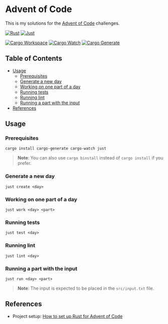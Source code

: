 # Advent of Code

This is my solutions for the [Advent of Code](https://adventofcode.com/) challenges.

[![Rust](https://img.shields.io/badge/language-rust-orange?style=for-the-badge&logo=rust)](https://www.rust-lang.org)
[![Just](https://img.shields.io/badge/command_runner-just-skyblue?style=for-the-badge)](https://just.systems/)

[![Cargo Workspace](https://img.shields.io/badge/organized_with-cargo_workspace-blue)](https://doc.rust-lang.org/book/ch14-03-cargo-workspaces.html)
[![Cargo Watch](https://img.shields.io/badge/developed_with-cargo_watch-blue)](https://watchexec.github.io/#cargo-watch)
[![Cargo Generate](https://img.shields.io/badge/code_generation-cargo_generate-blue)](https://cargo-generate.github.io/cargo-generate/)

## Table of Contents

- [Usage](#usage)
  - [Prerequisites](#prerequisites)
  - [Generate a new day](#generate-a-new-day)
  - [Working on one part of a day](#working-on-one-part-of-a-day)
  - [Running tests](#running-tests)
  - [Running lint](#running-lint)
  - [Running a part with the input](#running-a-part-with-the-input)
- [References](#references)

## Usage

### Prerequisites

```shell
cargo install cargo-generate cargo-watch just
```

> **Note**: You can also use `cargo binstall` instead of `cargo install` if you prefer.

### Generate a new day

```shell
just create <day>
```

### Working on one part of a day

```shell
just work <day> <part>
```

### Running tests

```shell
just test <day>
```

### Running lint

```shell
just lint <day>
```

### Running a part with the input

```shell
just run <day> <part>
```

> **Note**: The input is expected to be placed in the `src/input.txt` file.

## References

- Project setup: [How to set up Rust for Advent of Code](https://www.youtube.com/watch?v=fEQv-cqzbPg)
